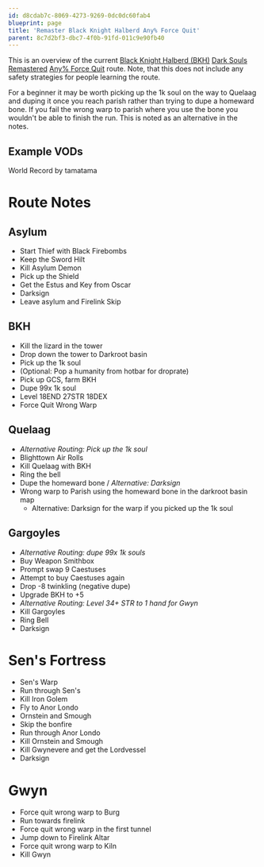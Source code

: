 ```yaml
---
id: d8cdab7c-8069-4273-9269-0dc0dc60fab4
blueprint: page
title: 'Remaster Black Knight Halberd Any% Force Quit'
parent: 8c7d2bf3-dbc7-4f0b-91fd-011c9e90fb40
---
```

This is an overview of the current [Black Knight Halberd (BKH)](//darksouls.wikidot.com/black-knight-halberd) [Dark Souls Remastered](/ds1remaster) [Any% Force Quit](/ds1remaster/any-force-quit) route. Note, that this does not include any safety strategies for people learning the route.

For a beginner it may be worth picking up the 1k soul on the way to Quelaag and duping it once you reach parish rather than trying to dupe a homeward bone. If you fail the wrong warp to parish where you use the bone you wouldn't be able to finish the run. This is noted as an alternative in the notes.

## Example VODs

World Record by tamatama

# Route Notes

## Asylum

- Start Thief with Black Firebombs
- Keep the Sword Hilt
- Kill Asylum Demon
- Pick up the Shield
- Get the Estus and Key from Oscar
- Darksign
- Leave asylum and Firelink Skip

## BKH

- Kill the lizard in the tower
- Drop down the tower to Darkroot basin
- Pick up the 1k soul
- (Optional: Pop a humanity from hotbar for droprate)
- Pick up GCS, farm BKH
- Dupe 99x 1k soul
- Level 18END 27STR 18DEX
- Force Quit Wrong Warp

## Quelaag

- _Alternative Routing: Pick up the 1k soul_
- Blighttown Air Rolls
- Kill Quelaag with BKH
- Ring the bell
- Dupe the homeward bone / _Alternative: Darksign_
- Wrong warp to Parish using the homeward bone in the darkroot basin map
  - Alternative: Darksign for the warp if you picked up the 1k soul

## Gargoyles

- _Alternative Routing: dupe 99x 1k souls_
- Buy Weapon Smithbox
- Prompt swap 9 Caestuses
- Attempt to buy Caestuses again
- Drop -8 twinkling (negative dupe)
- Upgrade BKH to +5
- _Alternative Routing: Level 34+ STR to 1 hand for Gwyn_
- Kill Gargoyles
- Ring Bell
- Darksign

# Sen's Fortress

- Sen's Warp
- Run through Sen's
- Kill Iron Golem
- Fly to Anor Londo
- Ornstein and Smough
- Skip the bonfire
- Run through Anor Londo
- Kill Ornstein and Smough
- Kill Gwynevere and get the Lordvessel
- Darksign

# Gwyn

- Force quit wrong warp to Burg
- Run towards firelink
- Force quit wrong warp in the first tunnel
- Jump down to Firelink Altar
- Force quit wrong warp to Kiln
- Kill Gwyn
